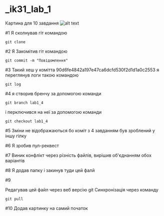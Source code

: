 # _ik31_lab_1
Картина для 10 завдання
![alt text](https://github.com/VladyslavSembai/VladyslavSembai-IK-31_Sembay_Devops--/blob/main/lab1/img.png)

#1
Я сколнував гіт командою 
```Shell script
git clone
```
#2
Я Закомітив гіт командою 
```Shell script
git commit -m "Повідомлення"
```
#3
Такий хеш у комітта 90d6fe4842a197e47ca6dcfd530f2d1d1a0c2553
я переглянув логи такою командою 
````Shell script
git log
````
#4 
я створив бренчу за допомогою команди 
````Shell script
git branch lab1_4
````
і перключився на неї за допомогою команди 
```Shell script
git checkout lab1_4
```
#5
Зміни не відображаються бо коміт з 4 
завданням був зроблений у іншу гілку

#6
Я зробив пул-реквест

#7
Виник конфлікт через різність файлів, вирішив 
об'єднанням обох варіантів

#8
Я додав папку і закинув туди цей фалй

#9 

Редагував цей файл через веб версію git
Синхронізація через команду
```Shell script
git pull
```

#10
Додав картинку на самий початок
